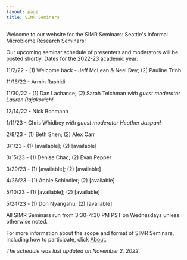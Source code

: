 ```yaml
---
layout: page
title: SIMR Seminars
---
```


Welcome to our website for the SIMR Seminars: Seattle's Informal Microbiome Research Seminars!

Our upcoming seminar schedule of presenters and moderators will be posted shortly. Dates for the 2022-23 academic year:

11/2/22 - (1) Welcome back - Jeff McLean & Neel Dey; (2) Pauline Trinh 

11/16/22 - Armin Rashidi

11/30/22 - (1) Dan Lachance; (2) Sarah Teichman 
*with guest moderator Lauren Rajakovich!*

12/14/22 - Nick Bohmann

1/11/23 - Chris Whidbey
*with guest moderator Heather Jaspan!*

2/8/23 - (1) Beth Shen; (2) Alex Carr

3/1/23 - (1) [available]; (2) [available]

3/15/23 - (1) Denise Chac; (2) Evan Pepper

3/29/23 - (1) [available]; (2) [available]

4/26/23 - (1) Abbie Schindler; (2) [available]

5/10/23 - (1) [available]; (2) [available]

5/24/23 - (1) Don Nyangahu; (2) [available]

All SIMR Seminars run from 3:30-4:30 PM PST on Wednesdays unless otherwise noted.

For more information about the scope and format of SIMR Seminars, including how to participate, click [About](https://simr-seminars.github.io/about/).

*The schedule was last updated on November 2, 2022.*
